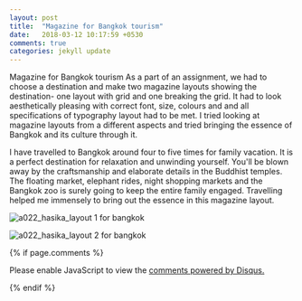 ```yaml
---
layout: post
title:  "Magazine for Bangkok tourism"
date:   2018-03-12 10:17:59 +0530
comments: true
categories: jekyll update
---
```


Magazine for Bangkok tourism
As a part of an assignment, we had to choose a destination and make two magazine layouts showing the destination- one layout with grid and one breaking the grid. It had to look aesthetically pleasing with correct font, size, colours and and all specifications of typography layout had to be met. I tried looking at magazine layouts from a different aspects and tried bringing the essence of Bangkok and its culture through it.

I have travelled to Bangkok around four to five times for family vacation. It is a perfect destination for relaxation and unwinding yourself. You'll be blown away by the craftsmanship and elaborate details in the Buddhist temples. The floating market, elephant rides, night shopping markets and the Bangkok zoo is surely going to keep the entire family engaged. Travelling helped me immensely to bring out the essence in this magazine layout.


![a022_hasika_layout 1 for bangkok](https://user-images.githubusercontent.com/36836492/37271366-a7542d10-25f8-11e8-837a-ec7a1177707a.jpg)

![a022_hasika_layout 2 for bangkok](https://user-images.githubusercontent.com/36836492/37271418-d7c0e39e-25f8-11e8-9e5f-bfb133b24184.jpg)


{% if page.comments %}
<div id="disqus_thread"></div>
<script>

/**
*  RECOMMENDED CONFIGURATION VARIABLES: EDIT AND UNCOMMENT THE SECTION BELOW TO INSERT DYNAMIC VALUES FROM YOUR PLATFORM OR CMS.
*  LEARN WHY DEFINING THESE VARIABLES IS IMPORTANT: https://disqus.com/admin/universalcode/#configuration-variables*/
/*
var disqus_config = function () {
this.page.url = PAGE_URL;  // Replace PAGE_URL with your page's canonical URL variable
this.page.identifier = PAGE_IDENTIFIER; // Replace PAGE_IDENTIFIER with your page's unique identifier variable
};
*/
(function() { // DON'T EDIT BELOW THIS LINE
var d = document, s = d.createElement('script');
s.src = 'https://hasikatejwani-github-io.disqus.com/embed.js';
s.setAttribute('data-timestamp', +new Date());
(d.head || d.body).appendChild(s);
})();
</script>
<noscript>Please enable JavaScript to view the <a href="https://disqus.com/?ref_noscript">comments powered by Disqus.</a></noscript>

{% endif %}

